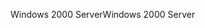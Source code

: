 <span data-ttu-id="c73c9-101">Windows 2000 Server</span><span class="sxs-lookup"><span data-stu-id="c73c9-101">Windows 2000 Server</span></span>